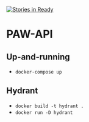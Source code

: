 [![Stories in Ready](https://badge.waffle.io/istrategylabs/paw.png?label=ready&title=Ready)](https://waffle.io/istrategylabs/paw)
# PAW-API

## Up-and-running

- `docker-compose up`

## Hydrant

- `docker build -t hydrant .`
- `docker run -D hydrant`
